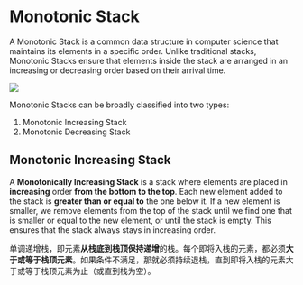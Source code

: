 # Monotonic Stack
A Monotonic Stack is a common data structure in computer science that maintains its elements in a specific order. Unlike traditional stacks, Monotonic Stacks ensure that elements inside the stack are arranged in an increasing or decreasing order based on their arrival time. 

![](monotonic-stack.png)

Monotonic Stacks can be broadly classified into two types:

1. Monotonic Increasing Stack
2. Monotonic Decreasing Stack

## Monotonic Increasing Stack
A **Monotonically Increasing Stack** is a stack where elements are placed in **increasing** order **from the bottom to the top**. Each new element added to the stack is **greater than or equal to** the one below it. If a new element is smaller, we remove elements from the top of the stack until we find one that is smaller or equal to the new element, or until the stack is empty. This ensures that the stack always stays in increasing order.

单调递增栈，即元素**从栈底到栈顶保持递增**的栈。每个即将入栈的元素，都必须**大于或等于栈顶元素**。如果条件不满足，那就必须持续退栈，直到即将入栈的元素大于或等于栈顶元素为止（或直到栈为空）。

## 